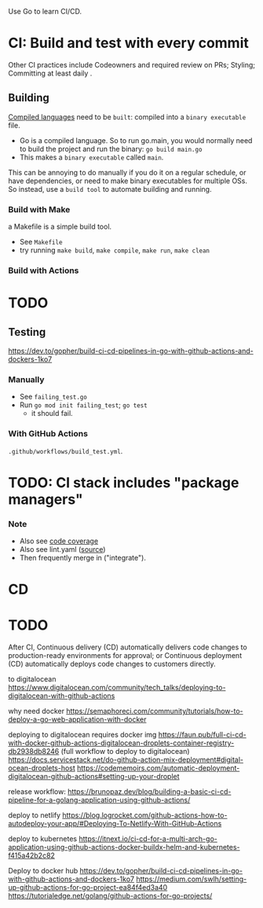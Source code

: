 Use Go to learn CI/CD.

# CI: Build and test with every commit 

Other CI practices include Codeowners and required review on PRs; Styling; Committing at least daily    .

## Building

[Compiled languages](https://www.freecodecamp.org/news/compiled-versus-interpreted-languages/) need to be `built`: compiled into a `binary executable` file.
- Go is a compiled language. So to run go.main, you would normally need to build the project and run the binary:
`go build main.go`
- This makes a `binary executable` called `main`.

This can be annoying to do manually if you do it on a regular schedule, or have dependencies, or need to make binary executables for multiple OSs. So instead, use a  `build tool` to automate building and running. 

### Build with Make
a Makefile is a simple build tool.
- See `Makefile`
- try running `make build`, `make compile`, `make run`, `make clean`

### Build with Actions

# **TODO**



## Testing 
https://dev.to/gopher/build-ci-cd-pipelines-in-go-with-github-actions-and-dockers-1ko7

### Manually
- See `failing_test.go`
- Run `go mod init failing_test`; `go test`
    - it should fail.

### With GitHub Actions 
`.github/workflows/build_test.yml`.


# **TODO: CI stack includes "package managers"**

### Note
- Also see [code coverage](https://github.com/marketplace/codecov)
- Also see lint.yaml ([source](https://tutorialedge.net/golang/github-actions-for-go-projects/))
- Then frequently merge in ("integrate").


# CD

# **TODO**

After CI,
Continuous delivery (CD) automatically delivers code changes to production-ready environments for approval; or
Continuous deployment (CD) automatically deploys code changes to customers directly.

to digitalocean https://www.digitalocean.com/community/tech_talks/deploying-to-digitalocean-with-github-actions


why need docker
https://semaphoreci.com/community/tutorials/how-to-deploy-a-go-web-application-with-docker


deploying to digitalocean requires docker img
https://faun.pub/full-ci-cd-with-docker-github-actions-digitalocean-droplets-container-registry-db2938db8246 (full workflow to deploy to digitalocean)
https://docs.servicestack.net/do-github-action-mix-deployment#digital-ocean-droplets-host
https://codememoirs.com/automatic-deployment-digitalocean-github-actions#setting-up-your-droplet

release workflow: https://brunopaz.dev/blog/building-a-basic-ci-cd-pipeline-for-a-golang-application-using-github-actions/

deploy to netlify https://blog.logrocket.com/github-actions-how-to-autodeploy-your-app/#Deploying-To-Netlify-With-GitHub-Actions

deploy to kubernetes https://itnext.io/ci-cd-for-a-multi-arch-go-application-using-github-actions-docker-buildx-helm-and-kubernetes-f415a42b2c82

Deploy to docker hub
https://dev.to/gopher/build-ci-cd-pipelines-in-go-with-github-actions-and-dockers-1ko7
https://medium.com/swlh/setting-up-github-actions-for-go-project-ea84f4ed3a40
https://tutorialedge.net/golang/github-actions-for-go-projects/